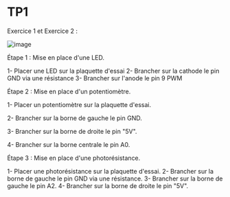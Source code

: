 # TP1
Exercice 1 et Exercice 2 :

![image](https://github.com/Lial-Fiscelli/TP1/assets/154502501/eba9cd74-134b-4109-89e2-af06cade32b3)

Étape 1 : Mise en place d'une LED.

1- Placer une LED sur la plaquette d'essai
2- Brancher sur la cathode le pin GND via une résistance
3- Brancher sur l'anode le pin 9 PWM


Étape 2 : Mise en place d'un potentiomètre.

1- Placer un potentiomètre sur la plaquette d'essai.

2- Brancher sur la borne de gauche le pin GND.

3- Brancher sur la borne de droite le pin "5V".

4- Brancher sur la borne centrale le pin A0.


Étape 3 : Mise en place d'une photorésistance.

1- Placer une photorésistance sur la plaquette d'essai.
2- Brancher sur la borne de gauche le pin GND via une résistance.
3- Brancher sur la borne de gauche le pin A2.
4- Brancher sur la borne de droite le pin "5V".
